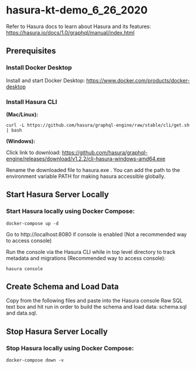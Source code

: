 # hasura-kt-demo_6_26_2020

Refer to Hasura docs to learn about Hasura and its features: https://hasura.io/docs/1.0/graphql/manual/index.html

## Prerequisites

### Install Docker Desktop

Install and start Docker Desktop:
https://www.docker.com/products/docker-desktop

### Install Hasura CLI

**(Mac/Linux):**

`curl -L https://github.com/hasura/graphql-engine/raw/stable/cli/get.sh | bash`

**(Windows):**

Click link to download:
https://github.com/hasura/graphql-engine/releases/download/v1.2.2/cli-hasura-windows-amd64.exe

Rename the downloaded file to hasura.exe .
You can add the path to the environment variable PATH for making hasura accessible globally.

## Start Hasura Server Locally

### Start Hasura locally using Docker Compose:

`docker-compose up -d`

Go to http://localhost:8080 if console is enabled (Not a recommended way to access console)

Run the console via the Hasura CLI while in top level directory to track metadata and migrations (Recommended way to access console):

`hasura console`

## Create Schema and Load Data
Copy from the following files and paste into the Hasura console Raw SQL text box and hit run in order to build the schema and load data: schema.sql and data.sql.

## Stop Hasura Server Locally

### Stop Hasura locally using Docker Compose:

`docker-compose down -v`
